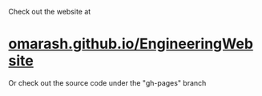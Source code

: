 
Check out the website at
# <a target="_blank" href="omarash.github.io/EngineeringWebsite">omarash.github.io/EngineeringWebsite</a> #

Or check out the source code under the "gh-pages" branch
